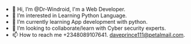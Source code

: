 - 👋 Hi, I’m @Dr-Windroid, I'm a Web Developer.
- 👀 I’m interested in Learning Python Language.
- 🌱 I’m currently learning App development with python.
- 💞️ I’m looking to collaborate/learn with Cyber security experts.
- 📫 How to reach me +2348089107641. daveprince111@petalmail.com.

<!---
Dr-Windroid/Dr-Windroid is a ✨ special ✨ repository because its `README.md` (this file) appears on your GitHub profile.
You can click the Preview link to take a look at your changes.
--->
